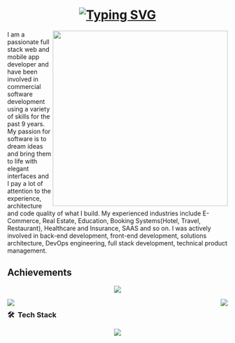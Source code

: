 <h1 align="center">
<a href="https://git.io/typing-svg"><img src="https://readme-typing-svg.demolab.com?font=Comic+Sans+MS&size=30&pause=1000&center=true&width=520&lines=Full+Stack+Web+Developer;Senior+API+and+Backend+engineer;Blockchain+developer;Team+leader/Technical+partner." alt="Typing SVG" /></a>
</h1>

<img align="right" width="400" src="https://camo.githubusercontent.com/fa73289736064aba480d0708da37d7aa183a8c3e2bcc2f58c54285a3bbbeecc1/68747470733a2f2f7777772e61616c7068612e6e65742f77702d636f6e74656e742f75706c6f6164732f323032302f31322f66756c6c2d737461636b2d646576656c6f706d656e742e676966" />
<p>
I am a passionate full stack web and mobile app developer and have been involved in commercial software development using a variety of skills for the past 9 years.
My passion for software is to dream ideas and bring them to life with elegant interfaces and I pay a lot of attention to the experience, architecture and code quality of what I build.
My experienced industries include E-Commerce, Real Estate, Education, Booking Systems(Hotel, Travel, Restaurant), Healthcare and Insurance, SAAS and so on.
I was actively involved in back-end development, front-end development, solutions architecture, DevOps engineering, full stack development, technical product management. 
</p>

## Achievements

<p align="center">
  <img alig src="https://github-profile-trophy.vercel.app/?username=GlistenSTAR&column=7" />
</p>

<img align="left" src="https://visitor-badge.laobi.icu/badge?page_id=justin424.justin424" />
<img align="right" src="https://img.shields.io/github/followers/GlistenSTAR?label=Follow&style=social" />
<h1 align="center"></h1>

### 🛠 &nbsp;Tech Stack

<p align="center">
  <a href="https://skillicons.dev">
    <img src="https://skillicons.dev/icons?i=html,js,ts,css,sass,react,redux,nextjs,nuxtjs,angular,vue,php,py,nodejs,java,webpack,django,flask,laravel,typescript,wordpress,bootstrap,tailwind,jquery,mongodb,mysql,postgres,sqlite,md,nginx,powershell,prisma,vscode,atom,androidstudio,git,github,linux,svg,unity,heroku,aws,docker,rust,solidity" />
  </a>
</p>
